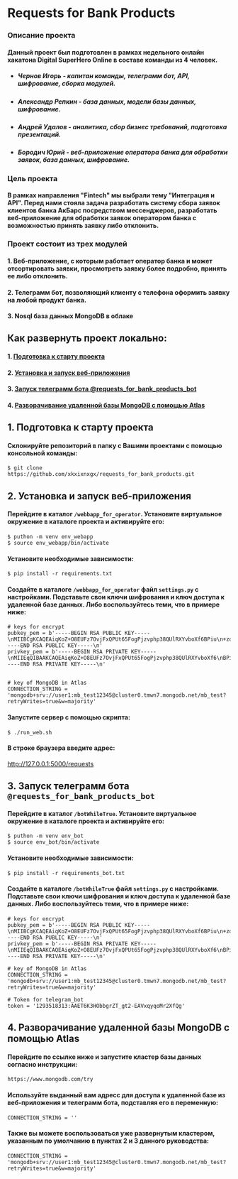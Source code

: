 Requests for Bank Products
==============

### Описание проекта

#### Данный проект был подготовлен в рамках недельного онлайн хакатона Digital SuperHero Online в составе команды из 4 человек.
+ ##### Чернов Игорь - капитан команды, телеграмм бот, API, шифрование, сборка модулей.
+ ##### Александр Репкин - база данных, модели базы данных, шифрование.
+ ##### Андрей Удалов - аналитика, сбор бизнес требований, подготовка презентаций.
+ ##### Бородич Юрий - веб-приложение оператора банка для обработки заявок, база данных, шифрование.

### Цель проекта

#### В рамках направления "Fintech" мы выбрали тему "Интеграция и API". Перед нами стояла задача разработать систему сбора заявок клиентов банка АкБарс посредством мессенджеров, разработать веб-приложение для обработки заявок оператором банка с возможностью принять заявку либо отклонить.

### Проект состоит из трех модулей

#### 1. Веб-приложение, с которым работает оператор банка и может отсортировать заявки, просмотреть заявку более подробно, принять ее либо отклонить.
#### 2. Телеграмм бот, позволяющий клиенту с телефона оформить заявку на любой продукт банка.
#### 3. Nosql база данных MongoDB в облаке

## Как развернуть проект локально:

#### 1. [Подготовка к старту проекта](#start)
#### 2. [Установка и запуск веб-приложения](#webbapp) 
#### 3. [Запуск телеграмм бота @requests_for_bank_products_bot](#bot) 
#### 4. [Разворачивание удаленной базы MongoDB с помощью Atlas](#db) 


## 1. <a name="start">Подготовка к старту проекта</a> 

#### Склонируйте репозиторий в папку с Вашими проектами с помощью консольной команды:

```
$ git clone https://github.com/xkxixnxgx/requests_for_bank_products.git
```


## 2. <a name="webbapp">Установка и запуск веб-приложения</a> 

#### Перейдите в каталог `/webbapp_for_operator`. Установите виртуальное окружение в каталоге проекта и активируйте его:

```
$ puthon -m venv env_webapp
$ source env_webapp/bin/activate
```

#### Установите необходимые зависимости:

```
$ pip install -r requirements.txt
```

#### Создайте в каталоге `/webbapp_for_operator` файл `settings.py` с настройками. Подставьте свои ключи шифрования и ключ доступа к удаленной базе данных. Либо воспользуйтесь теми, что в примере ниже:

```
# keys for encrypt
pubkey_pem = b'-----BEGIN RSA PUBLIC KEY-----\nMIIBCgKCAQEAiqKoZ+O8EUFz7OvjFxQPUt65FogPjzvphp38QUlRXYvboXf6BPiu\n+zqd2if4MVIa9HSnV3dgL/NyeTp7G7Ex/YSscv86KbOVy7DjyR22BH1yh2qedInq\nmv1EFfbyJDikpuPSec5CSUOQDGwRVF65bYgWgxeGu9zViqr7BF7Z2GTlUvaEFfnP\nRnXcUPaEeOWiz72yMLoiszuE4ov3ReIMobkdDlkWNxBsAqUk//Dr9d52TvGwHxJA\nZ5qPzTZGSd8RlN9ox+yBCSBo0nfADt8EHBf8FBuxqgp+MvKDTrYer1uJIPN5wWvf\nyPdGT0/41jhOTXWYk1e8Dh8p7q5rObQnewIDAQAB\n-----END RSA PUBLIC KEY-----\n'
privkey_pem = b'-----BEGIN RSA PRIVATE KEY-----\nMIIEqQIBAAKCAQEAiqKoZ+O8EUFz7OvjFxQPUt65FogPjzvphp38QUlRXYvboXf6\nBPiu+zqd2if4MVIa9HSnV3dgL/NyeTp7G7Ex/YSscv86KbOVy7DjyR22BH1yh2qe\ndInqmv1EFfbyJDikpuPSec5CSUOQDGwRVF65bYgWgxeGu9zViqr7BF7Z2GTlUvaE\nFfnPRnXcUPaEeOWiz72yMLoiszuE4ov3ReIMobkdDlkWNxBsAqUk//Dr9d52TvGw\nHxJAZ5qPzTZGSd8RlN9ox+yBCSBo0nfADt8EHBf8FBuxqgp+MvKDTrYer1uJIPN5\nwWvfyPdGT0/41jhOTXWYk1e8Dh8p7q5rObQnewIDAQABAoIBAQCBwdSVyFWSYQy7\nx9z5ENF24veh2x+VFKJyWRRtls4NHIYpDz53wLsmcaqlMZvfrdWE0FqARz9EIjwW\ns2HefW8otjEiQTiTJ38g8yOAbcqbUT8M+AHvWda30i0T0dq5hDq36axqTV9Fa3M7\n7TobGb28gw9vC2oUE5FSVOwwb1DX6/42nIor1SewSTiglE3smeTsDjUL16I+fTDo\n+ksKA/QUpwFXSy+GQAfa55ME/YaQpvYcbi8uLAj0kpd1eEib52Jxwgm+DcmV6riN\nGzh4+4LhjNZwzJJ73EHtloPhJvUx+dOpxtNi1/BXOQfZZlDrP2G+hn+BEXmccd4F\noGS43syBAoGJAJIJhh8EFMtek50SdUsmBFXRMWH4f8rQx5XaBr2kc9lAYNg/mIGK\n3BcmcXqolAeepg4Z41/ZYfDQSLR65DUlJJi50lLUb3IhkobTXpIGY9gwbsZy6zuu\nFFOy07isTWs8YJeF43nVRxqs+Zbkbua3wYbVkxRImSXxujtTxpVyDr9WsLECekHV\nSWsCeQDzBldszgmMOkXP92XghWiVBu8Oq3DCPQreb2tfJc/1INdINLO0douvT+2u\nfSJSPlhagT8WNRyvkFhMmNeheHDfn4ifZJuvKMmuhvAH9aWYJ1k/gu+X4VfA4jm7\n/Fcka8m63rU3+f/4h9OHei8bRQv1uGVTfM6nzjECgYh7mRntqDudQAd5GgUxvBRR\nOYMtIu+tjPROzL+Fw+jUx5rviyudABR0d3H12TWoGUr7hkedeNNeyDmwno4EuNH3\nfNYYinlkRCvKdpyExGm+sIcg6GRVF2lWyXRNyW6gwvIRbBzxoWPTnPCFGAMQvBdL\n8fjQYv1TUvpGegoJtAXtRQa4WZt1mnnPAngLm0/tmGGIWvgemJg7AuQdyfj84F9A\nR54PRY8BOlMWR/1AK5QxmD/PnaeiX8OV3fhmSinzK5I1KFWvQtV5lsD9TSc/RZTR\n5sbLGRK5rpe8DpUKnXxH6rFAOw261rBqwuMdk6lgBQaeng4SOFmrmb6ae7YLKLjN\n9uECgYgjBh9fVQwiyy1eeEqqAFFX1IdR2v9QljwtwB4vEISCXB6l2Iz4gBEbZnlK\nSMKof+SqwouIX9BLQxIFNY19t+IeBGPCJUKhgQcZpUNbQq9mY10JMElqtGCpDVju\nL0pR/1oFIe+E/hnei5wRPEMf+tIAfgBv3ayvwS5PgOCh5h1oCNvZt7hBm7bo\n-----END RSA PRIVATE KEY-----\n'


# key of MongoDB in Atlas
CONNECTION_STRING = 'mongodb+srv://user1:mb_test12345@cluster0.tmwn7.mongodb.net/mb_test?retryWrites=true&w=majority'
```

#### Запустите сервер с помощью скрипта:

```
$ ./run_web.sh
```

#### В строке браузера введите адрес:

http://127.0.0.1:5000/requests


## 3. <a name="bot">Запуск телеграмм бота `@requests_for_bank_products_bot`</a>

#### Перейдите в каталог `/botWhileTrue`. Установите виртуальное окружение в каталоге проекта и активируйте его:

```
$ puthon -m venv env_bot
$ source env_bot/bin/activate
```

#### Установите необходимые зависимости:

```
$ pip install -r requirements_bot.txt
```

#### Создайте в каталоге `/botWhileTrue` файл `settings.py` с настройками. Подставьте свои ключи шифрования и ключ доступа к удаленной базе данных. Либо воспользуйтесь теми, что в примере ниже:

```
# keys for encrypt
pubkey_pem = b'-----BEGIN RSA PUBLIC KEY-----\nMIIBCgKCAQEAiqKoZ+O8EUFz7OvjFxQPUt65FogPjzvphp38QUlRXYvboXf6BPiu\n+zqd2if4MVIa9HSnV3dgL/NyeTp7G7Ex/YSscv86KbOVy7DjyR22BH1yh2qedInq\nmv1EFfbyJDikpuPSec5CSUOQDGwRVF65bYgWgxeGu9zViqr7BF7Z2GTlUvaEFfnP\nRnXcUPaEeOWiz72yMLoiszuE4ov3ReIMobkdDlkWNxBsAqUk//Dr9d52TvGwHxJA\nZ5qPzTZGSd8RlN9ox+yBCSBo0nfADt8EHBf8FBuxqgp+MvKDTrYer1uJIPN5wWvf\nyPdGT0/41jhOTXWYk1e8Dh8p7q5rObQnewIDAQAB\n-----END RSA PUBLIC KEY-----\n'
privkey_pem = b'-----BEGIN RSA PRIVATE KEY-----\nMIIEqQIBAAKCAQEAiqKoZ+O8EUFz7OvjFxQPUt65FogPjzvphp38QUlRXYvboXf6\nBPiu+zqd2if4MVIa9HSnV3dgL/NyeTp7G7Ex/YSscv86KbOVy7DjyR22BH1yh2qe\ndInqmv1EFfbyJDikpuPSec5CSUOQDGwRVF65bYgWgxeGu9zViqr7BF7Z2GTlUvaE\nFfnPRnXcUPaEeOWiz72yMLoiszuE4ov3ReIMobkdDlkWNxBsAqUk//Dr9d52TvGw\nHxJAZ5qPzTZGSd8RlN9ox+yBCSBo0nfADt8EHBf8FBuxqgp+MvKDTrYer1uJIPN5\nwWvfyPdGT0/41jhOTXWYk1e8Dh8p7q5rObQnewIDAQABAoIBAQCBwdSVyFWSYQy7\nx9z5ENF24veh2x+VFKJyWRRtls4NHIYpDz53wLsmcaqlMZvfrdWE0FqARz9EIjwW\ns2HefW8otjEiQTiTJ38g8yOAbcqbUT8M+AHvWda30i0T0dq5hDq36axqTV9Fa3M7\n7TobGb28gw9vC2oUE5FSVOwwb1DX6/42nIor1SewSTiglE3smeTsDjUL16I+fTDo\n+ksKA/QUpwFXSy+GQAfa55ME/YaQpvYcbi8uLAj0kpd1eEib52Jxwgm+DcmV6riN\nGzh4+4LhjNZwzJJ73EHtloPhJvUx+dOpxtNi1/BXOQfZZlDrP2G+hn+BEXmccd4F\noGS43syBAoGJAJIJhh8EFMtek50SdUsmBFXRMWH4f8rQx5XaBr2kc9lAYNg/mIGK\n3BcmcXqolAeepg4Z41/ZYfDQSLR65DUlJJi50lLUb3IhkobTXpIGY9gwbsZy6zuu\nFFOy07isTWs8YJeF43nVRxqs+Zbkbua3wYbVkxRImSXxujtTxpVyDr9WsLECekHV\nSWsCeQDzBldszgmMOkXP92XghWiVBu8Oq3DCPQreb2tfJc/1INdINLO0douvT+2u\nfSJSPlhagT8WNRyvkFhMmNeheHDfn4ifZJuvKMmuhvAH9aWYJ1k/gu+X4VfA4jm7\n/Fcka8m63rU3+f/4h9OHei8bRQv1uGVTfM6nzjECgYh7mRntqDudQAd5GgUxvBRR\nOYMtIu+tjPROzL+Fw+jUx5rviyudABR0d3H12TWoGUr7hkedeNNeyDmwno4EuNH3\nfNYYinlkRCvKdpyExGm+sIcg6GRVF2lWyXRNyW6gwvIRbBzxoWPTnPCFGAMQvBdL\n8fjQYv1TUvpGegoJtAXtRQa4WZt1mnnPAngLm0/tmGGIWvgemJg7AuQdyfj84F9A\nR54PRY8BOlMWR/1AK5QxmD/PnaeiX8OV3fhmSinzK5I1KFWvQtV5lsD9TSc/RZTR\n5sbLGRK5rpe8DpUKnXxH6rFAOw261rBqwuMdk6lgBQaeng4SOFmrmb6ae7YLKLjN\n9uECgYgjBh9fVQwiyy1eeEqqAFFX1IdR2v9QljwtwB4vEISCXB6l2Iz4gBEbZnlK\nSMKof+SqwouIX9BLQxIFNY19t+IeBGPCJUKhgQcZpUNbQq9mY10JMElqtGCpDVju\nL0pR/1oFIe+E/hnei5wRPEMf+tIAfgBv3ayvwS5PgOCh5h1oCNvZt7hBm7bo\n-----END RSA PRIVATE KEY-----\n'

# key of MongoDB in Atlas
CONNECTION_STRING = 'mongodb+srv://user1:mb_test12345@cluster0.tmwn7.mongodb.net/mb_test?retryWrites=true&w=majority'

# Token for telegram_bot
token = '1293518313:AAET6K3HObbgrZT_gt2-EAVxqyqoMr2XfQg'
```

## 4. <a name="db">Разворачивание удаленной базы MongoDB с помощью Atlas</a>

#### Перейдите по ссылке ниже и запустите кластер базы данных согласно инструкции:
```
https://www.mongodb.com/try
```

#### Используйте выданный вам адресс для доступа к удаленной базе из веб-приложения и телеграмм бота, подставляя его в переменную:
```
CONNECTION_STRING = ''
```

#### Также вы можете воспользоваться уже развернутым кластером, указанным по умолчанию в пунктах 2 и 3 данного руководства:

```
CONNECTION_STRING = 'mongodb+srv://user1:mb_test12345@cluster0.tmwn7.mongodb.net/mb_test?retryWrites=true&w=majority'
```